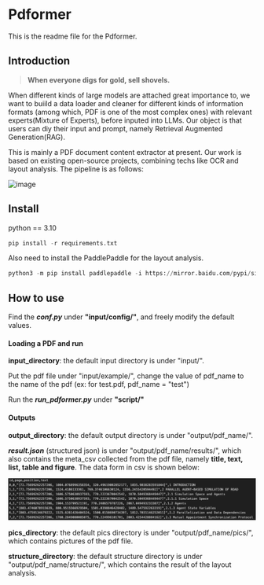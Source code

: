 # Pdformer

This is the readme file for the Pdformer.

## Introduction

> **When everyone digs for gold, sell shovels.**

When different kinds of large models are attached great importance to, we want to buiild a data loader and cleaner for different kinds of information formats (among which, PDF is one of the most complex ones) with relevant experts(Mixture of Experts), before inputed into LLMs. Our object is that users can diy their input and prompt, namely Retrieval Augmented Generation(RAG).

This is mainly a PDF document content extractor at present. Our work is based on existing open-source projects, combining techs like OCR and layout analysis. The pipeline is as follows:

![image](https://github.com/heartflow-yu/pdformer/assets/80616172/9325c663-9b0c-4519-9f08-5008d13e2cdf)
## Install

python == 3.10

```python
pip install -r requirements.txt
```

Also need to install the PaddlePaddle for the layout analysis.

```python
python3 -m pip install paddlepaddle -i https://mirror.baidu.com/pypi/simple
```

## How to use

Find the ***conf.py*** under **"input/config/"**, and freely modify the default values.

#### Loading a PDF and run

**input_directory**: the default input directory is under "input/".

Put the pdf file under "input/example/", change the value of pdf_name to the name of the pdf (ex: for test.pdf, pdf_name = "test")

Run the ***run_pdformer.py*** under **"script/"**

#### Outputs

**output_directory**: the default output directory is under "output/pdf_name/".

***result.json*** (structured json) is under "output/pdf_name/results/", which also contains the meta_csv collected from the pdf file, namely **title, text, list, table and figure**. The data form in csv is shown below:

![image-20240308022610361](./README_pics/image-20240308022610361.png)

**pics_directory**: the default pics directory is under "output/pdf_name/pics/", which contains pictures of the pdf file.

**structure_directory**: the default structure directory is under "output/pdf_name/structure/", which contains the result of the layout analysis.


